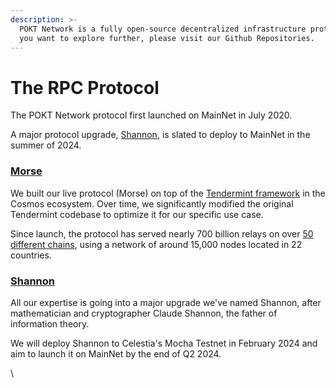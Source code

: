 ```yaml
---
description: >-
  POKT Network is a fully open-source decentralized infrastructure protocol. If
  you want to explore further, please visit our Github Repositories.
---
```


# The RPC Protocol

The POKT Network protocol first launched on MainNet in July 2020.

A major protocol upgrade, [Shannon](shannon.md), is slated to deploy to MainNet in the summer of 2024.

### [Morse](morse.md)

We built our live protocol (Morse) on top of the [Tendermint framework](https://tendermint.com/) in the Cosmos ecosystem. Over time, we significantly modified the original Tendermint codebase to optimize it for our specific use case.

Since launch, the protocol has served nearly 700 billion relays on over [50 different chains](../../reference/supported-chains.md), using a network of around 15,000 nodes located in 22 countries.

### [Shannon](shannon.md)

All our expertise is going into a major upgrade we've named Shannon, after mathematician and cryptographer Claude Shannon, the father of information theory.

We will deploy Shannon to Celestia's Mocha Testnet in February 2024 and aim to launch it on MainNet by the end of Q2 2024.

\

